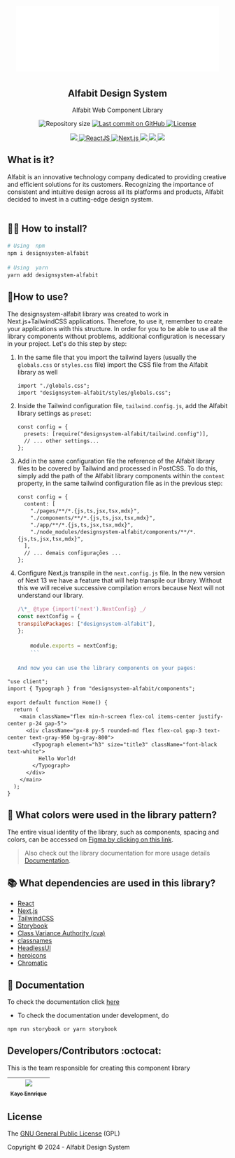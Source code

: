 <h1 align="center">
  <img alt="Alfabit Design System" title="#designsystem-alfabit" src="public/logo-alfabit-branco.png" height="150" />
</h1>

<p align="center">
   <h2 align="center">
    Alfabit Design System
    </h2>
</p>

<p align="center">
Alfabit Web Component Library
</p>

<p align="center">
 <img alt="Repository size" src="https://img.shields.io/github/repo-size/kayoennrique/alfabit?color=4e5acf">

  <a aria-label="Last Commit" href="https://github.com/kayoennrique/alfabit/commits/develop-3">
  <img alt="Last commit on GitHub" src="https://img.shields.io/github/last-commit/kayoennrique/alfabit?color=4e5acf">
  <img alt="License" src="https://img.shields.io/badge/license-MIT-4e5acf">
  </a>
</p>
<p align="center">
  <a target="_blank" href="https://www.typescriptlang.org">
    <img src="https://img.shields.io/static/v1?color=blue&label=Typescript&message=TS&?style=plastic&logo=Typescript">
  </a>
  <a target="_blank" href="https://reactjs.org/">
    <img alt="ReactJS" src="https://img.shields.io/static/v1?color=blue&label=React&message=JS&?style=plastic&logo=React">
  </a>
  <a target="_blank" href="https://nextjs.org/">
    <img alt="Next.js" src="https://img.shields.io/static/v1?color=blue&label=Next&message=JS&?style=plastic&logo=Next.js">
  </a>
  <a target="_blank" href="https://storybook.js.org/docs/react/get-started/introduction">
    <img src="https://img.shields.io/static/v1?color=red&label=Storybook&message=SB&?style=plastic&logo=Storybook">
  </a>
  <a target="_blank" href="https://tailwindcss.com/">
    <img src="https://img.shields.io/static/v1?color=blue&label=Tailwind&message=CSS&?style=plastic&logo=TailwindCSS">
  </a>
  <a target="_blank" href="https://www.figma.com/">
    <img src="https://img.shields.io/static/v1?color=red&label=Figma&message=%20%20&%253Fstyle=plastic&logo=Figma">
  </a>
</p>

## What is it?

Alfabit is an innovative technology company dedicated to providing creative and efficient solutions for its customers. Recognizing the importance of consistent and intuitive design across all its platforms and products, Alfabit decided to invest in a cutting-edge design system.
<br> </br>

## 👨‍💻 How to install?

```bash
# Using  npm
npm i designsystem-alfabit

# Using  yarn
yarn add designsystem-alfabit
```

## 🏃How to use?

The designsystem-alfabit library was created to work in Next.js+TailwindCSS applications. Therefore, to use it, remember to create your applications with this structure. In order for you to be able to use all the library components without problems, additional configuration is necessary in your project. Let's do this step by step:

1.  In the same file that you import the tailwind layers (usually the `globals.css` or `styles.css` file) import the CSS file from the Alfabit library as well

    ```tsx
    import "./globals.css";
    import "designsystem-alfabit/styles/globals.css";
    ```

2.  Inside the Tailwind configuration file, `tailwind.config.js`, add the Alfabit library settings as `preset`:

    ```tsx
    const config = {
      presets: [require("designsystem-alfabit/tailwind.config")],
      // ... other settings...
    };
    ```

3.  Add in the same configuration file the reference of the Alfabit library files to be covered by Tailwind and processed in PostCSS. To do this, simply add the path of the Alfabit library components within the `content` property, in the same tailwind configuration file as in the previous step:

    ```tsx
    const config = {
      content: [
        "./pages/**/*.{js,ts,jsx,tsx,mdx}",
        "./components/**/*.{js,ts,jsx,tsx,mdx}",
        "./app/**/*.{js,ts,jsx,tsx,mdx}",
        "./node_modules/designsystem-alfabit/components/**/*.{js,ts,jsx,tsx,mdx}",
      ],
      // ... demais configurações ...
    };
    ```

4.  Configure Next.js transpile in the `next.config.js` file. In the new version of Next 13 we have a feature that will help transpile our library. Without this we will receive successive compilation errors because Next will not understand our library.

    ````jsx
    /\*_ @type {import('next').NextConfig} _/
    const nextConfig = {
    transpilePackages: ["designsystem-alfabit"],
    };

        module.exports = nextConfig;
        ```

    And now you can use the library components on your pages:
    ````

```tsx
"use client";
import { Typograph } from "designsystem-alfabit/components";

export default function Home() {
  return (
    <main className="flex min-h-screen flex-col items-center justify-center p-24 gap-5">
      <div className="px-8 py-5 rounded-md flex flex-col gap-3 text-center text-gray-950 bg-gray-800">
        <Typograph element="h3" size="title3" className="font-black text-white">
          Hello World!
        </Typograph>
      </div>
    </main>
  );
}
```

<!-- <img alt="Example of using the Quero delivery library" src="example/public/exampleInput.png" height="80" /> -->

## 🎨 What colors were used in the library pattern?

The entire visual identity of the library, such as components, spacing and colors, can be accessed on [Figma by clicking on this link](https://www.figma.com/file/h86gUvqUXTKwgr6tVYinLT/React%3A-Design-System-com-Tailwind?type=design&node-id=0-1&t=GuaFV9cp30SS2di9-0).

> Also check out the library documentation for more usage details [Documentation](https://designsystem-alfabit.vercel.app/?path=/docs/design-tokens-colors--docs).

## 📚 What dependencies are used in this library?

- [React](https://reactjs.org/)
- [Next.js](https://nextjs.org/)
- [TailwindCSS](https://tailwindcss.com/)
- [Storybook](https://storybook.js.org/docs/react/get-started/introduction)
- [Class Variance Authority (cva)](https://cva.style/docs)
- [classnames](https://github.com/JedWatson/classnames)
- [HeadlessUI](https://headlessui.com/)
- [heroicons](https://heroicons.com/)
- [Chromatic](https://www.chromatic.com/)

## 📝 Documentation

To check the documentation click [here](https://designsystem-alfabit.vercel.app/?path=/docs/design-tokens-colors--docs)

- To check the documentation under development, do

```bash
npm run storybook or yarn storybook
```

## Developers/Contributors :octocat:

This is the team responsible for creating this component library

| [<img src="https://github.com/kayoennrique.png" width=120><br><sub>Kayo Ennrique</sub>](https://github.com/kayoennrique) | 
| :---:

## License

The [GNU General Public License](https://www.gnu.org/licenses/gpl-3.0.html) (GPL)

Copyright :copyright: 2024 - Alfabit Design System
